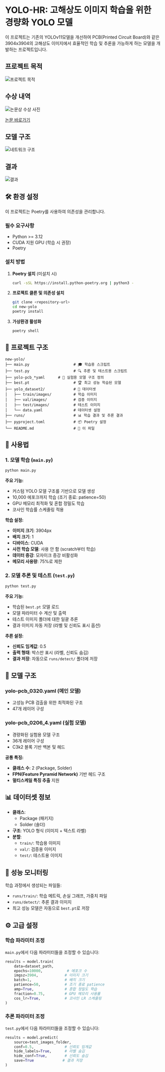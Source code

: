 # YOLO-HR: 고해상도 이미지 학습을 위한 경량화 YOLO 모델

이 프로젝트는 기존의 YOLOv11모델을 개선하여 PCB(Printed Circuit Board)와 같은 3904x3904의 고해상도 이미지에서 효율적인 학습 및 추론을 가능하게 하는 모델을 개발하는 프로젝트입니다.

## 프로젝트 목적

![프로젝트 목적](images/purpose.png)


## 수상 내역

![논문상 수상 사진](images/award_photo.jpg)

[논문 바로가기](https://www.dbpia.co.kr/journal/articleDetail?nodeId=NODE12313630&nodeId=NODE12313630&mobileYN=N&medaTypeCode=185005&isPDFSizeAllowed=true&locale=ko&foreignIpYn=N&articleTitle=YOLO-HR%3A+%EA%B3%A0%ED%95%B4%EC%83%81%EB%8F%84+%EC%9D%B4%EB%AF%B8%EC%A7%80+%ED%95%99%EC%8A%B5%EC%9D%84+%EC%9C%84%ED%95%9C+%EA%B2%BD%EB%9F%89%ED%99%94+YOLO+%EB%AA%A8%EB%8D%B8&articleTitleEn=YOLO-HR%3A+A+Lightweight+YOLO+Model+for+High-Resolution+Image+Learning&voisId=VOIS00779160&voisName=2025+%EC%A0%9C40%ED%9A%8C+%EC%A0%9C%EC%96%B4%EB%A1%9C%EB%B4%87%EC%8B%9C%EC%8A%A4%ED%85%9C%ED%95%99%ED%9A%8C+%ED%95%99%EC%88%A0%EB%8C%80%ED%9A%8C&voisCnt=516&searchResultKey=%2FlMfWK6MWZi5N74t6Fqz8TrkPkBxmMx25IqhA%2F8OrriZSvtpEKaedZBtVdoyygEU&language=ko_KR&hasTopBanner=true)


## 모델 구조

![네트워크 구조](images/network.png)


## 결과

![결과](images/result.png)



## 🛠️ 환경 설정

이 프로젝트는 Poetry를 사용하여 의존성을 관리합니다.

### 필수 요구사항
- Python >= 3.12
- CUDA 지원 GPU (학습 시 권장)
- Poetry

### 설치 방법

1. **Poetry 설치** (미설치 시)
   ```bash
   curl -sSL https://install.python-poetry.org | python3 -
   ```

2. **프로젝트 클론 및 의존성 설치**
   ```bash
   git clone <repository-url>
   cd new-yolo
   poetry install
   ```

3. **가상환경 활성화**
   ```bash
   poetry shell
   ```

## 📁 프로젝트 구조

```
new-yolo/
├── main.py                    # 🎓 학습용 스크립트
├── test.py                    # 🔍 추론 및 테스트용 스크립트
├── yolo-pcb_*yaml      # 📐 실험용 모델 구조 정의
├── best.pt                    # 🏆 최고 성능 학습된 모델
├── yolo_dataset2/             # 📂 데이터셋
│   ├── train/images/          # 학습 이미지
│   ├── val/images/            # 검증 이미지
│   ├── test/images/           # 테스트 이미지
│   └── data.yaml              # 데이터셋 설정
├── runs/                      # 📊 학습 결과 및 추론 결과
├── pyproject.toml             # 📦 Poetry 설정
└── README.md                  # 📖 이 파일
```

## 🚀 사용법

### 1. 모델 학습 (`main.py`)

```bash
python main.py
```

**주요 기능:**
- 커스텀 YOLO 모델 구조를 기반으로 모델 생성
- 10,000 에포크까지 학습 (조기 종료: patience=50)
- GPU 메모리 최적화 및 혼합 정밀도 학습
- 코사인 학습률 스케줄링 적용

**학습 설정:**
- **이미지 크기**: 3904px
- **배치 크기**: 1
- **디바이스**: CUDA
- **사전 학습 모델**: 사용 안 함 (scratch부터 학습)
- **데이터 증강**: 모자이크 증강 비활성화
- **메모리 사용량**: 75%로 제한

### 2. 모델 추론 및 테스트 (`test.py`)

```bash
python test.py
```

**주요 기능:**
- 학습된 `best.pt` 모델 로드
- 모델 파라미터 수 계산 및 출력
- 테스트 이미지 폴더에 대한 일괄 추론
- 결과 이미지 자동 저장 (라벨 및 신뢰도 표시 옵션)

**추론 설정:**
- **신뢰도 임계값**: 0.5
- **출력 형태**: 박스만 표시 (라벨, 신뢰도 숨김)
- **결과 저장**: 자동으로 `runs/detect/` 폴더에 저장

## 📐 모델 구조

### yolo-pcb_0320.yaml (메인 모델)
- 고성능 PCB 검출을 위한 최적화된 구조
- 47개 레이어 구성

### yolo-pcb_0206_4.yaml (실험 모델)
- 경량화된 실험용 모델 구조
- 36개 레이어 구성
- C3k2 블록 기반 백본 및 헤드

**공통 특징:**
- **클래스 수**: 2 (Package, Solder)
- **FPN(Feature Pyramid Network)** 기반 헤드 구조
- **멀티스케일 특징 추출** 지원

## 📊 데이터셋 정보

- **클래스**: 
  - Package (패키지)
  - Solder (솔더)
- **구조**: YOLO 형식 (이미지 + 텍스트 라벨)
- **분할**: 
  - `train/`: 학습용 이미지
  - `val/`: 검증용 이미지  
  - `test/`: 테스트용 이미지

## 🎯 성능 모니터링

학습 과정에서 생성되는 파일들:
- `runs/train/`: 학습 메트릭, 손실 그래프, 가중치 파일
- `runs/detect/`: 추론 결과 이미지
- 최고 성능 모델은 자동으로 `best.pt`로 저장

## ⚙️ 고급 설정

### 학습 파라미터 조정

`main.py`에서 다음 파라미터들을 조정할 수 있습니다:

```python
results = model.train(
    data=dataset_path,
    epochs=10000,           # 에포크 수
    imgsz=3904,            # 이미지 크기
    batch=1,               # 배치 크기
    patience=50,           # 조기 종료 patience
    amp=True,              # 혼합 정밀도 학습
    fraction=0.75,         # GPU 메모리 사용률
    cos_lr=True,           # 코사인 LR 스케줄링
)
```

### 추론 파라미터 조정

`test.py`에서 다음 파라미터들을 조정할 수 있습니다:

```python
results = model.predict(
    source=test_images_folder,
    conf=0.5,              # 신뢰도 임계값
    hide_labels=True,      # 라벨 숨김
    hide_conf=True,        # 신뢰도 숨김
    save=True             # 결과 저장
)
```
